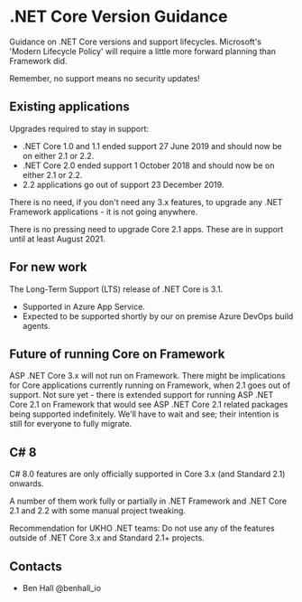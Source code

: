 # .NET Core Version Guidance

Guidance on .NET Core versions and support lifecycles. Microsoft's 'Modern Lifecycle Policy' will require a little more forward planning than Framework did.

Remember, no support means no security updates!

## Existing applications

Upgrades required to stay in support:

- .NET Core 1.0 and 1.1 ended support 27 June 2019 and should now be on either 2.1 or 2.2.
- .NET Core 2.0 ended support 1 October 2018 and should now be on either 2.1 or 2.2.
- 2.2 applications go out of support 23 December 2019.

There is no need, if you don't need any 3.x features, to upgrade any .NET Framework applications - it is not going anywhere.

There is no pressing need to upgrade Core 2.1 apps. These are in support until at least August 2021.

## For new work

 The Long-Term Support (LTS) release of .NET Core is 3.1.

- Supported in Azure App Service.
- Expected to be supported shortly by our on premise Azure DevOps build agents.

## Future of running Core on Framework

ASP .NET Core 3.x will not run on Framework. There might be implications for Core applications currently running on Framework, when 2.1 goes out of support. Not sure yet - there is extended support for running ASP .NET Core 2.1 on Framework that would see ASP .NET Core 2.1 related packages being supported indefinitely. We'll have to wait and see; their intention is still for everyone to fully migrate.

## C# 8

C# 8.0 features are only officially supported in Core 3.x (and Standard 2.1) onwards.

A number of them work fully or partially in .NET Framework and .NET Core 2.1 and 2.2 with some manual project tweaking.

Recommendation for UKHO .NET teams: Do not use any of the features outside of .NET Core 3.x and Standard 2.1+ projects.

## Contacts

- Ben Hall @benhall_io